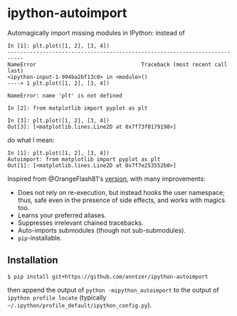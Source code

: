 ipython-autoimport
==================

Automagically import missing modules in IPython: instead of
```
In [1]: plt.plot([1, 2], [3, 4])
---------------------------------------------------------------------------
NameError                                 Traceback (most recent call last)
<ipython-input-1-994ba2bf13c0> in <module>()
----> 1 plt.plot([1, 2], [3, 4])

NameError: name 'plt' is not defined

In [2]: from matplotlib import pyplot as plt

In [3]: plt.plot([1, 2], [3, 4])
Out[3]: [<matplotlib.lines.Line2D at 0x7f73f0179198>]
```
do what I mean:
```
In [1]: plt.plot([1, 2], [3, 4])
Autoimport: from matplotlib import pyplot as plt
Out[1]: [<matplotlib.lines.Line2D at 0x7f7e253552b0>]
```

Inspired from @OrangeFlash81's
[version](http://github.com/OrangeFlash81/ipython-auto-import), with many
improvements:
- Does not rely on re-execution, but instead hooks the user namespace; thus,
  safe even in the presence of side effects, and works with magics too.
- Learns your preferred aliases.
- Suppresses irrelevant chained tracebacks.
- Auto-imports submodules (though not sub-submodules).
- `pip`-installable.

Installation
------------

```
$ pip install git+https://github.com/anntzer/ipython-autoimport
```
then append the output of `python -mipython_autoimport`
to the output of `ipython profile locate` (typically
`~/.ipython/profile_default/ipython_config.py`).
